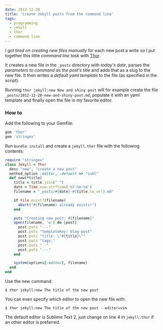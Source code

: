 ```yaml
---
date: 2012-12-28
title: 'Create Jekyll posts from the command line'
tags:
  - programming
  - jekyll
  - thor
  - command line
---
```


I got _tired on creating new files manually_ for each new post a write so I put together this little _command line task_ with [Thor](https://github.com/wycats/thor).

It creates a new file in the `_posts` directory with _today's date_, parses the _parameters to command as the post's title_ and adds that as a slug to the new file. It then writes a _default yaml template_ to the file (as specified in the script).

Running `thor jekyll:new New and shiny post` will for example create the file `_posts/2012-12-28-new-and-shiny-post.md`, populate it with an yaml template and finally open the file in my favorite editor.

### How to

Add the following to your Gemfile:

```ruby
gem 'thor'
gem 'stringex'
```

Run `bundle install` and create a `jekyll.thor` file with the following contents:

```ruby
require "stringex"
class Jekyll < Thor
  desc "new", "create a new post"
  method_option :editor, :default => "subl"
  def new(*title)
    title = title.join(" ")
    date = Time.now.strftime('%Y-%m-%d')
    filename = "_posts/#{date}-#{title.to_url}.md"

    if File.exist?(filename)
      abort("#{filename} already exists!")
    end

    puts "Creating new post: #{filename}"
    open(filename, 'w') do |post|
      post.puts "---"
      post.puts "templateKey: blog-post"
      post.puts "title: \"#{title}\""
      post.puts "tags:"
      post.puts " -"
      post.puts "---"
    end

    system(options[:editor], filename)
  end
end
```

Use the new command:

```shell
$ thor jekyll:new The title of the new post
```

You can even specify which editor to open the new file with:

```shell
$ thor jekyll:new The title of the new post --editor=vim
```

The default editor is Sublime Text 2, just change on line 4 in `jekyll.thor` if an other editor is preferred.
